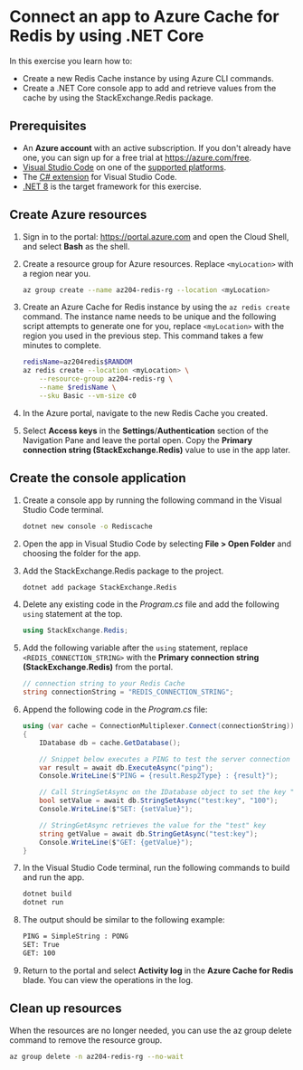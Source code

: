 # Connect an app to Azure Cache for Redis by using .NET Core

In this exercise you learn how to:

- Create a new Redis Cache instance by using Azure CLI commands.
- Create a .NET Core console app to add and retrieve values from the cache by using the StackExchange.Redis package.

## Prerequisites

- An **Azure account** with an active subscription. If you don't already have one, you can sign up for a free trial at <https://azure.com/free>.
- [Visual Studio Code](https://code.visualstudio.com/) on one of the [supported platforms](https://code.visualstudio.com/docs/supporting/requirements#_platforms).
- The [C# extension](https://marketplace.visualstudio.com/items?itemName=ms-dotnettools.csharp) for Visual Studio Code.
- [.NET 8](https://dotnet.microsoft.com/download/dotnet/8.0) is the target framework for this exercise.

## Create Azure resources

1. Sign in to the portal: <https://portal.azure.com> and open the Cloud Shell, and select **Bash** as the shell.

1. Create a resource group for Azure resources. Replace `<myLocation>` with a region near you.

   ```sh
   az group create --name az204-redis-rg --location <myLocation>
   ```

1. Create an Azure Cache for Redis instance by using the `az redis create` command. The instance name needs to be unique and the following script attempts to generate one for you, replace `<myLocation>` with the region you used in the previous step. This command takes a few minutes to complete.

   ```sh
   redisName=az204redis$RANDOM
   az redis create --location <myLocation> \
       --resource-group az204-redis-rg \
       --name $redisName \
       --sku Basic --vm-size c0
   ```

1. In the Azure portal, navigate to the new Redis Cache you created.

1. Select **Access keys** in the **Settings**/**Authentication** section of the Navigation Pane and leave the portal open. Copy the **Primary connection string (StackExchange.Redis)** value to use in the app later.

## Create the console application

1. Create a console app by running the following command in the Visual Studio Code terminal.

   ```sh
   dotnet new console -o Rediscache
   ```

1. Open the app in Visual Studio Code by selecting **File > Open Folder** and choosing the folder for the app.

1. Add the StackExchange.Redis package to the project.

   ```sh
   dotnet add package StackExchange.Redis
   ```

1. Delete any existing code in the _Program.cs_ file and add the following `using` statement at the top.

   ```csharp
   using StackExchange.Redis;
   ```

1. Add the following variable after the `using` statement, replace `<REDIS_CONNECTION_STRING>` with the **Primary connection string (StackExchange.Redis)** from the portal.

   ```csharp
   // connection string to your Redis Cache
   string connectionString = "REDIS_CONNECTION_STRING";
   ```

1. Append the following code in the _Program.cs_ file:

   ```csharp
   using (var cache = ConnectionMultiplexer.Connect(connectionString))
   {
       IDatabase db = cache.GetDatabase();

       // Snippet below executes a PING to test the server connection
       var result = await db.ExecuteAsync("ping");
       Console.WriteLine($"PING = {result.Resp2Type} : {result}");

       // Call StringSetAsync on the IDatabase object to set the key "test:key" to the value "100"
       bool setValue = await db.StringSetAsync("test:key", "100");
       Console.WriteLine($"SET: {setValue}");

       // StringGetAsync retrieves the value for the "test" key
       string getValue = await db.StringGetAsync("test:key");
       Console.WriteLine($"GET: {getValue}");
   }
   ```

1. In the Visual Studio Code terminal, run the following commands to build and run the app.

   ```sh
   dotnet build
   dotnet run
   ```

1. The output should be similar to the following example:

   ```txt
   PING = SimpleString : PONG
   SET: True
   GET: 100
   ```

1. Return to the portal and select **Activity log** in the **Azure Cache for Redis** blade. You can view the operations in the log.

## Clean up resources

When the resources are no longer needed, you can use the az group delete command to remove the resource group.

```sh
az group delete -n az204-redis-rg --no-wait
```
